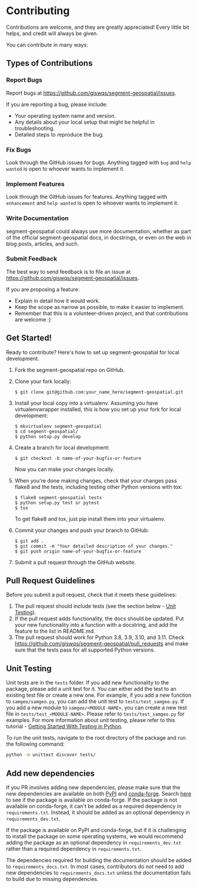 # Contributing

Contributions are welcome, and they are greatly appreciated! Every
little bit helps, and credit will always be given.

You can contribute in many ways:

## Types of Contributions

### Report Bugs

Report bugs at <https://github.com/giswqs/segment-geospatial/issues>.

If you are reporting a bug, please include:

-   Your operating system name and version.
-   Any details about your local setup that might be helpful in troubleshooting.
-   Detailed steps to reproduce the bug.

### Fix Bugs

Look through the GitHub issues for bugs. Anything tagged with `bug` and
`help wanted` is open to whoever wants to implement it.

### Implement Features

Look through the GitHub issues for features. Anything tagged with
`enhancement` and `help wanted` is open to whoever wants to implement it.

### Write Documentation

segment-geospatial could always use more documentation,
whether as part of the official segment-geospatial docs,
in docstrings, or even on the web in blog posts, articles, and such.

### Submit Feedback

The best way to send feedback is to file an issue at
<https://github.com/giswqs/segment-geospatial/issues>.

If you are proposing a feature:

-   Explain in detail how it would work.
-   Keep the scope as narrow as possible, to make it easier to implement.
-   Remember that this is a volunteer-driven project, and that contributions are welcome :)

## Get Started!

Ready to contribute? Here's how to set up segment-geospatial for local development.

1.  Fork the segment-geospatial repo on GitHub.

2.  Clone your fork locally:

    ```shell
    $ git clone git@github.com:your_name_here/segment-geospatial.git
    ```

3.  Install your local copy into a virtualenv. Assuming you have
    virtualenvwrapper installed, this is how you set up your fork for
    local development:

    ```shell
    $ mkvirtualenv segment-geospatial
    $ cd segment-geospatial/
    $ python setup.py develop
    ```

4.  Create a branch for local development:

    ```shell
    $ git checkout -b name-of-your-bugfix-or-feature
    ```

    Now you can make your changes locally.

5.  When you're done making changes, check that your changes pass flake8
    and the tests, including testing other Python versions with tox:

    ```shell
    $ flake8 segment-geospatial tests
    $ python setup.py test or pytest
    $ tox
    ```

    To get flake8 and tox, just pip install them into your virtualenv.

6.  Commit your changes and push your branch to GitHub:

    ```shell
    $ git add .
    $ git commit -m "Your detailed description of your changes."
    $ git push origin name-of-your-bugfix-or-feature
    ```

7.  Submit a pull request through the GitHub website.

## Pull Request Guidelines

Before you submit a pull request, check that it meets these guidelines:

1.  The pull request should include tests (see the section below - [Unit Testing](https://samgeo.gishub.org/contributing/#unit-testing)).
2.  If the pull request adds functionality, the docs should be updated.
    Put your new functionality into a function with a docstring, and add
    the feature to the list in README.md.
3.  The pull request should work for Python 3.8, 3.9, 3.10, and 3.11. Check <https://github.com/giswqs/segment-geospatial/pull_requests> and make sure that the tests pass for all
    supported Python versions.

## Unit Testing

Unit tests are in the `tests` folder. If you add new functionality to the package, please add a unit test for it. You can either add the test to an existing test file or create a new one. For example, if you add a new function to `samgeo/samgeo.py`, you can add the unit test to `tests/test_samgeo.py`. If you add a new module to `samgeo/<MODULE-NAME>`, you can create a new test file in `tests/test_<MODULE-NAME>`. Please refer to `tests/test_samgeo.py` for examples. For more information about unit testing, please refer to this tutorial - [Getting Started With Testing in Python](https://realpython.com/python-testing/).

To run the unit tests, navigate to the root directory of the package and run the following command:

```bash
python -m unittest discover tests/
```

## Add new dependencies

If you PR involves adding new dependencies, please make sure that the new dependencies are available on both [PyPI](https://pypi.org/) and [conda-forge](https://conda-forge.org/). Search [here](https://conda-forge.org/feedstock-outputs/) to see if the package is available on conda-forge. If the package is not available on conda-forge, it can't be added as a required dependency in `requirements.txt`. Instead, it should be added as an optional dependency in `requirements_dev.txt`.

If the package is available on PyPI and conda-forge, but if it is challenging to install the package on some operating systems, we would recommend adding the package as an optional dependency in `requirements_dev.txt` rather than a required dependency in `requirements.txt`.

The dependencies required for building the documentation should be added to `requirements_docs.txt`. In most cases, contributors do not need to add new dependencies to `requirements_docs.txt` unless the documentation fails to build due to missing dependencies.
